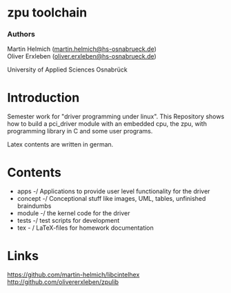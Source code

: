 zpu toolchain
==============

### Authors
Martin Helmich  (martin.helmich@hs-osnabrueck.de)  
Oliver Erxleben (oliver.erxleben@hs-osnabrueck.de)

University of Applied Sciences Osnabrück

Introduction
============

Semester work for "driver programming under linux". This Repository shows how to build a pci_driver module with an embedded cpu, the zpu, with programming library in C and some user programs. 

Latex contents are written in german. 

Contents
========

+ apps -/ Applications to provide user level functionality for the driver
+ concept -/ Conceptional stuff like images, UML, tables, unfinished braindumbs
+ module -/ the kernel code for the driver
+ tests -/ test scripts for development
+ tex - / LaTeX-files for homework documentation

Links
=====
https://github.com/martin-helmich/libcintelhex
http://github.com/olivererxleben/zpulib
